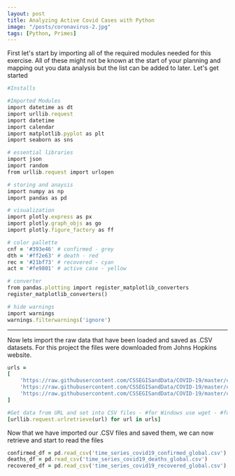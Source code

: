 ```yaml
---
layout: post
title: Analyzing Active Covid Cases with Python
image: "/posts/coronavirus-2.jpg"
tags: [Python, Primes]
---
```


First let's start by importing all of the required modules needed for this exercise.  All of these might not be known at the start of your planning and mapping out you data analysis but the list can be added to later.  Let's get started

```ruby
#Installs

#Imported Modules
import datetime as dt
import urllib.request
import datetime
import calendar
import matplotlib.pyplot as plt
import seaborn as sns

# essential libraries
import json
import random
from urllib.request import urlopen

# storing and anaysis
import numpy as np
import pandas as pd

# visualization
import plotly.express as px
import plotly.graph_objs as go
import plotly.figure_factory as ff

# color pallette
cnf = '#393e46' # confirmed - grey
dth = '#ff2e63' # death - red
rec = '#21bf73' # recovered - cyan
act = '#fe9801' # active case - yellow

# converter
from pandas.plotting import register_matplotlib_converters
register_matplotlib_converters()   

# hide warnings
import warnings
warnings.filterwarnings('ignore')
```

---

Now lets import the raw data that have been loaded and saved as .CSV datasets.  For this project the files were downloaded from Johns Hopkins website.

```ruby
urls = 
[
    'https://raw.githubusercontent.com/CSSEGISandData/COVID-19/master/csse_covid_19_data/csse_covid_19_time_series/time_series_covid19_confirmed_global.csv',
    'https://raw.githubusercontent.com/CSSEGISandData/COVID-19/master/csse_covid_19_data/csse_covid_19_time_series/time_series_covid19_deaths_global.csv',
    'https://raw.githubusercontent.com/CSSEGISandData/COVID-19/master/csse_covid_19_data/csse_covid_19_time_series/time_series_covid19_recovered_global.csv'
]

#Get data from URL and set into CSV files - #for Windows use wget - #for Jupyter use urllib.request
[urllib.request.urlretrieve(url) for url in urls]
```

Now that we have imported our .CSV files and saved them, we can now retrieve and start to read the files

```ruby
confirmed_df = pd.read_csv('time_series_covid19_confirmed_global.csv')
deaths_df = pd.read_csv('time_series_covid19_deaths_global.csv')
recovered_df = pd.read_csv('time_series_covid19_recovered_global.csv')
```

```ruby
```


